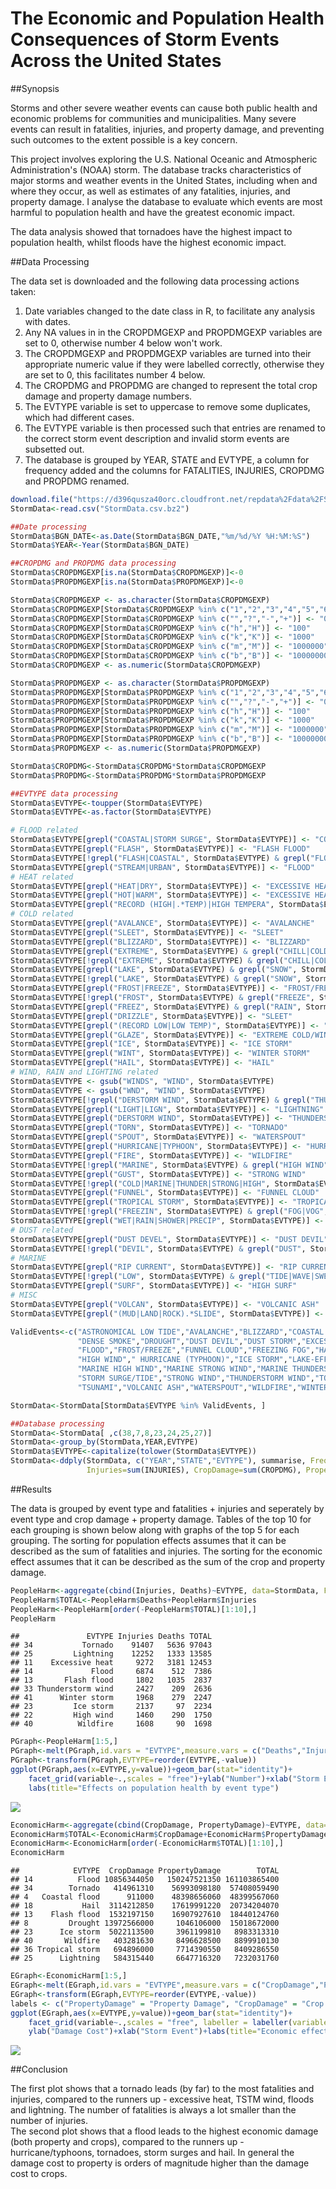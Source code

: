# The Economic and Population Health Consequences of Storm Events Across the United States


##Synopsis
  
Storms and other severe weather events can cause both public health and economic problems for communities and municipalities. Many severe events can result in fatalities, injuries, and property damage, and preventing such outcomes to the extent possible is a key concern.

This project involves exploring the U.S. National Oceanic and Atmospheric Administration's (NOAA) storm. The database tracks characteristics of major storms and weather events in the United States, including when and where they occur, as well as estimates of any fatalities, injuries, and property damage. I analyse the database to evaluate which events are most harmful to population health and have the greatest economic impact.

The data analysis showed that tornadoes have the highest impact to population health, whilst floods have the highest economic impact.
  
##Data Processing
  
The data set is downloaded and the following data processing actions taken:  
  
1. Date variables changed to the date class in R, to facilitate any analysis with dates.  
2. Any NA values in in the CROPDMGEXP and PROPDMGEXP variables are set to 0, otherwise number 4 below won't work.  
3. The CROPDMGEXP and PROPDMGEXP variables are turned into their appropriate numeric value if they were labelled correctly, otherwise they are set to 0, this facilitates number 4 below.  
4. The CROPDMG and PROPDMG are changed to represent the total crop damage and property damage numbers.  
5. The EVTYPE variable is set to uppercase to remove some duplicates, which had different cases.  
6. The EVTYPE variable is then processed such that entries are renamed to the correct storm event description and invalid storm events are subsetted out.  
7. The database is grouped by YEAR, STATE and EVTYPE, a column for frequency added and the columns for FATALITIES, INJURIES, CROPDMG and PROPDMG renamed.
  

```r
download.file("https://d396qusza40orc.cloudfront.net/repdata%2Fdata%2FStormData.csv.bz2","StormData.csv.bz2")
StormData<-read.csv("StormData.csv.bz2")

##Date processing
StormData$BGN_DATE<-as.Date(StormData$BGN_DATE,"%m/%d/%Y %H:%M:%S")
StormData$YEAR<-Year(StormData$BGN_DATE)

##CROPDMG and PROPDMG data processing
StormData$CROPDMGEXP[is.na(StormData$CROPDMGEXP)]<-0
StormData$PROPDMGEXP[is.na(StormData$PROPDMGEXP)]<-0

StormData$CROPDMGEXP <- as.character(StormData$CROPDMGEXP)
StormData$CROPDMGEXP[StormData$CROPDMGEXP %in% c("1","2","3","4","5","6","7","8","9")] <- "0"
StormData$CROPDMGEXP[StormData$CROPDMGEXP %in% c("","?","-","+")] <- "0"
StormData$CROPDMGEXP[StormData$CROPDMGEXP %in% c("h","H")] <- "100"
StormData$CROPDMGEXP[StormData$CROPDMGEXP %in% c("k","K")] <- "1000"
StormData$CROPDMGEXP[StormData$CROPDMGEXP %in% c("m","M")] <- "1000000"
StormData$CROPDMGEXP[StormData$CROPDMGEXP %in% c("b","B")] <- "1000000000"
StormData$CROPDMGEXP <- as.numeric(StormData$CROPDMGEXP)

StormData$PROPDMGEXP <- as.character(StormData$PROPDMGEXP)
StormData$PROPDMGEXP[StormData$PROPDMGEXP %in% c("1","2","3","4","5","6","7","8","9")] <- "0"
StormData$PROPDMGEXP[StormData$PROPDMGEXP %in% c("","?","-","+")] <- "0"
StormData$PROPDMGEXP[StormData$PROPDMGEXP %in% c("h","H")] <- "100"
StormData$PROPDMGEXP[StormData$PROPDMGEXP %in% c("k","K")] <- "1000"
StormData$PROPDMGEXP[StormData$PROPDMGEXP %in% c("m","M")] <- "1000000"
StormData$PROPDMGEXP[StormData$PROPDMGEXP %in% c("b","B")] <- "1000000000"
StormData$PROPDMGEXP <- as.numeric(StormData$PROPDMGEXP)

StormData$CROPDMG<-StormData$CROPDMG*StormData$CROPDMGEXP
StormData$PROPDMG<-StormData$PROPDMG*StormData$PROPDMGEXP

##EVTYPE data processing
StormData$EVTYPE<-toupper(StormData$EVTYPE)
StormData$EVTYPE<-as.factor(StormData$EVTYPE)

# FLOOD related
StormData$EVTYPE[grepl("COASTAL|STORM SURGE", StormData$EVTYPE)] <- "COASTAL FLOOD"
StormData$EVTYPE[grepl("FLASH", StormData$EVTYPE)] <- "FLASH FLOOD"
StormData$EVTYPE[!grepl("FLASH|COASTAL", StormData$EVTYPE) & grepl("FLOOD", StormData$EVTYPE)] <- "FLOOD"
StormData$EVTYPE[grepl("STREAM|URBAN", StormData$EVTYPE)] <- "FLOOD"
# HEAT related
StormData$EVTYPE[grepl("HEAT|DRY", StormData$EVTYPE)] <- "EXCESSIVE HEAT"
StormData$EVTYPE[grepl("HOT|WARM", StormData$EVTYPE)] <- "EXCESSIVE HEAT"
StormData$EVTYPE[grepl("RECORD (HIGH|.*TEMP)|HIGH TEMPERA", StormData$EVTYPE)] <- "EXCESSIVE HEAT"
# COLD related
StormData$EVTYPE[grepl("AVALANCE", StormData$EVTYPE)] <- "AVALANCHE"
StormData$EVTYPE[grepl("SLEET", StormData$EVTYPE)] <- "SLEET"
StormData$EVTYPE[grepl("BLIZZARD", StormData$EVTYPE)] <- "BLIZZARD"
StormData$EVTYPE[grepl("EXTREME", StormData$EVTYPE) & grepl("CHILL|COLD", StormData$EVTYPE)] <- "EXTREME COLD/WIND CHILL"
StormData$EVTYPE[!grepl("EXTREME", StormData$EVTYPE) & grepl("CHILL|COLD", StormData$EVTYPE)] <- "COLD/WIND CHILL"
StormData$EVTYPE[grepl("LAKE", StormData$EVTYPE) & grepl("SNOW", StormData$EVTYPE)] <- "LAKE-EFFECT SNOW"
StormData$EVTYPE[!grepl("LAKE", StormData$EVTYPE) & grepl("SNOW", StormData$EVTYPE)] <- "HEAVY SNOW"
StormData$EVTYPE[grepl("FROST|FREEZE", StormData$EVTYPE)] <- "FROST/FREEZE"
StormData$EVTYPE[!grepl("FROST", StormData$EVTYPE) & grepl("FREEZE", StormData$EVTYPE)] <- "SLEET"
StormData$EVTYPE[grepl("FREEZ", StormData$EVTYPE) & grepl("RAIN", StormData$EVTYPE)] <- "SLEET"
StormData$EVTYPE[grepl("DRIZZLE", StormData$EVTYPE)] <- "SLEET"
StormData$EVTYPE[grepl("(RECORD LOW|LOW TEMP)", StormData$EVTYPE)] <- "EXTREME COLD/WIND CHILL"
StormData$EVTYPE[grepl("GLAZE", StormData$EVTYPE)] <- "EXTREME COLD/WIND CHILL"
StormData$EVTYPE[grepl("ICE", StormData$EVTYPE)] <- "ICE STORM"
StormData$EVTYPE[grepl("WINT", StormData$EVTYPE)] <- "WINTER STORM"
StormData$EVTYPE[grepl("HAIL", StormData$EVTYPE)] <- "HAIL"
# WIND, RAIN and LIGHTING related
StormData$EVTYPE <- gsub("WINDS", "WIND", StormData$EVTYPE)
StormData$EVTYPE <- gsub("WND", "WIND", StormData$EVTYPE)
StormData$EVTYPE[!grepl("DERSTORM WIND", StormData$EVTYPE) & grepl("THUN|TSTM", StormData$EVTYPE)] <- "LIGHTNING"
StormData$EVTYPE[grepl("LIGHT|LIGN", StormData$EVTYPE)] <- "LIGHTNING"
StormData$EVTYPE[grepl("DERSTORM WIND", StormData$EVTYPE)] <- "THUNDERSTORM WIND"
StormData$EVTYPE[grepl("TORN", StormData$EVTYPE)] <- "TORNADO"
StormData$EVTYPE[grepl("SPOUT", StormData$EVTYPE)] <- "WATERSPOUT"
StormData$EVTYPE[grepl("HURRICANE|TYPHOON", StormData$EVTYPE)] <- "HURRICANE (TYPHOON)"
StormData$EVTYPE[grepl("FIRE", StormData$EVTYPE)] <- "WILDFIRE"
StormData$EVTYPE[!grepl("MARINE", StormData$EVTYPE) & grepl("HIGH WIND", StormData$EVTYPE)] <- "HIGH WIND"
StormData$EVTYPE[grepl("GUST", StormData$EVTYPE)] <- "STRONG WIND"
StormData$EVTYPE[!grepl("COLD|MARINE|THUNDER|STRONG|HIGH", StormData$EVTYPE) & grepl("WIND", StormData$EVTYPE)] <- "STRONG WIND"
StormData$EVTYPE[grepl("FUNNEL", StormData$EVTYPE)] <- "FUNNEL CLOUD"
StormData$EVTYPE[grepl("TROPICAL STORM", StormData$EVTYPE)] <- "TROPICAL STORM"
StormData$EVTYPE[!grepl("FREEZIN", StormData$EVTYPE) & grepl("FOG|VOG", StormData$EVTYPE)] <- "DENSE FOG"
StormData$EVTYPE[grepl("WET|RAIN|SHOWER|PRECIP", StormData$EVTYPE)] <- "HEAVY RAIN"
# DUST related
StormData$EVTYPE[grepl("DUST DEVEL", StormData$EVTYPE)] <- "DUST DEVIL"
StormData$EVTYPE[!grepl("DEVIL", StormData$EVTYPE) & grepl("DUST", StormData$EVTYPE)] <- "DUST STORM"
# MARINE
StormData$EVTYPE[grepl("RIP CURRENT", StormData$EVTYPE)] <- "RIP CURRENT"
StormData$EVTYPE[!grepl("LOW", StormData$EVTYPE) & grepl("TIDE|WAVE|SWELL", StormData$EVTYPE)] <- "STORM SURGE/TIDE"
StormData$EVTYPE[grepl("SURF", StormData$EVTYPE)] <- "HIGH SURF"
# MISC
StormData$EVTYPE[grepl("VOLCAN", StormData$EVTYPE)] <- "VOLCANIC ASH"
StormData$EVTYPE[grepl("(MUD|LAND|ROCK).*SLIDE", StormData$EVTYPE)] <- "LANDSLIDE"

ValidEvents<-c("ASTRONOMICAL LOW TIDE","AVALANCHE","BLIZZARD","COASTAL FLOOD","COLD/WIND CHILL","DEBRIS FLOW","DENSE FOG",
               "DENSE SMOKE","DROUGHT","DUST DEVIL","DUST STORM","EXCESSIVE HEAT","EXTREME COLD/WIND CHILL","FLASH FLOOD",
               "FLOOD","FROST/FREEZE","FUNNEL CLOUD","FREEZING FOG","HAIL","HEAT","HEAVY RAIN","HEAVY SNOW","HIGH SURF",
               "HIGH WIND"," HURRICANE (TYPHOON)","ICE STORM","LAKE-EFFECT SNOW","LAKESHORE FLOOD","LIGHTNING","MARINE HAIL",
               "MARINE HIGH WIND","MARINE STRONG WIND","MARINE THUNDERSTORM WIND","RIP CURRENT","SEICHE","SLEET",
               "STORM SURGE/TIDE","STRONG WIND","THUNDERSTORM WIND","TORNADO","TROPICAL DEPRESSION","TROPICAL STORM",
               "TSUNAMI","VOLCANIC ASH","WATERSPOUT","WILDFIRE","WINTER STORM","WINTER WEATHER")

StormData<-StormData[StormData$EVTYPE %in% ValidEvents, ]

##Database processing
StormData<-StormData[ ,c(38,7,8,23,24,25,27)]
StormData<-group_by(StormData,YEAR,EVTYPE)
StormData$EVTYPE<-capitalize(tolower(StormData$EVTYPE))
StormData<-ddply(StormData, c("YEAR","STATE","EVTYPE"), summarise, Frequency=length(EVTYPE), Deaths=sum(FATALITIES),
                 Injuries=sum(INJURIES), CropDamage=sum(CROPDMG), PropertyDamage=sum(PROPDMG))
```
  
##Results
  
The data is grouped by event type and fatalities + injuries and seperately by event type and crop damage + property damage. Tables of the top 10 for each grouping is shown below along with graphs of the top 5 for each grouping. The sorting for population effects assumes that it can be described as the sum of fatalities and injuries. The sorting for the economic effect assumes that it can be described as the sum of the crop and property damage.
  

```r
PeopleHarm<-aggregate(cbind(Injuries, Deaths)~EVTYPE, data=StormData, FUN=sum)
PeopleHarm$TOTAL<-PeopleHarm$Deaths+PeopleHarm$Injuries
PeopleHarm<-PeopleHarm[order(-PeopleHarm$TOTAL)[1:10],]
PeopleHarm
```

```
##               EVTYPE Injuries Deaths TOTAL
## 34           Tornado    91407   5636 97043
## 25         Lightning    12252   1333 13585
## 11    Excessive heat     9272   3181 12453
## 14             Flood     6874    512  7386
## 13       Flash flood     1802   1035  2837
## 33 Thunderstorm wind     2427    209  2636
## 41      Winter storm     1968    279  2247
## 23         Ice storm     2137     97  2234
## 22         High wind     1460    290  1750
## 40          Wildfire     1608     90  1698
```

```r
PGraph<-PeopleHarm[1:5,]
PGraph<-melt(PGraph,id.vars = "EVTYPE",measure.vars = c("Deaths","Injuries"))
PGraph<-transform(PGraph,EVTYPE=reorder(EVTYPE,-value))
ggplot(PGraph,aes(x=EVTYPE,y=value))+geom_bar(stat="identity")+
    facet_grid(variable~.,scales = "free")+ylab("Number")+xlab("Storm Event")+
    labs(title="Effects on population health by event type")
```

![](StormsAnalysis_files/figure-html/unnamed-chunk-2-1.png)

```r
EconomicHarm<-aggregate(cbind(CropDamage, PropertyDamage)~EVTYPE, data=StormData, FUN=sum)
EconomicHarm$TOTAL<-EconomicHarm$CropDamage+EconomicHarm$PropertyDamage
EconomicHarm<-EconomicHarm[order(-EconomicHarm$TOTAL)[1:10],]
EconomicHarm
```

```
##            EVTYPE  CropDamage PropertyDamage        TOTAL
## 14          Flood 10856344050   150247521350 161103865400
## 34        Tornado   414961310    56993098180  57408059490
## 4   Coastal flood      911000    48398656060  48399567060
## 18           Hail  3114212850    17619991220  20734204070
## 13    Flash flood  1532197150    16907927610  18440124760
## 8         Drought 13972566000     1046106000  15018672000
## 23      Ice storm  5022113500     3961199810   8983313310
## 40       Wildfire   403281630     8496628500   8899910130
## 36 Tropical storm   694896000     7714390550   8409286550
## 25      Lightning   584315440     6647716320   7232031760
```

```r
EGraph<-EconomicHarm[1:5,]
EGraph<-melt(EGraph,id.vars = "EVTYPE",measure.vars = c("CropDamage","PropertyDamage"))
EGraph<-transform(EGraph,EVTYPE=reorder(EVTYPE,-value))
labels <- c("PropertyDamage" = "Property Damage", "CropDamage" = "Crop Damage")
ggplot(EGraph,aes(x=EVTYPE,y=value))+geom_bar(stat="identity")+
    facet_grid(variable~.,scales = "free", labeller = labeller(variable = labels))+
    ylab("Damage Cost")+xlab("Storm Event")+labs(title="Economic effects by event type")
```

![](StormsAnalysis_files/figure-html/unnamed-chunk-2-2.png)
  
##Conclusion
  
The first plot shows that a tornado leads (by far) to the most fatalities and injuries, compared to the runners up - excessive heat, TSTM wind, floods and lightning. The number of fatalities is always a lot smaller than the number of injuries.  
The second plot shows that a flood leads to the highest economic damage (both property and crops), compared to the runners up - hurricane/typhoons, tornadoes, storm surges and hail. In general the damage cost to property is orders of magnitude higher than the damage cost to crops.
